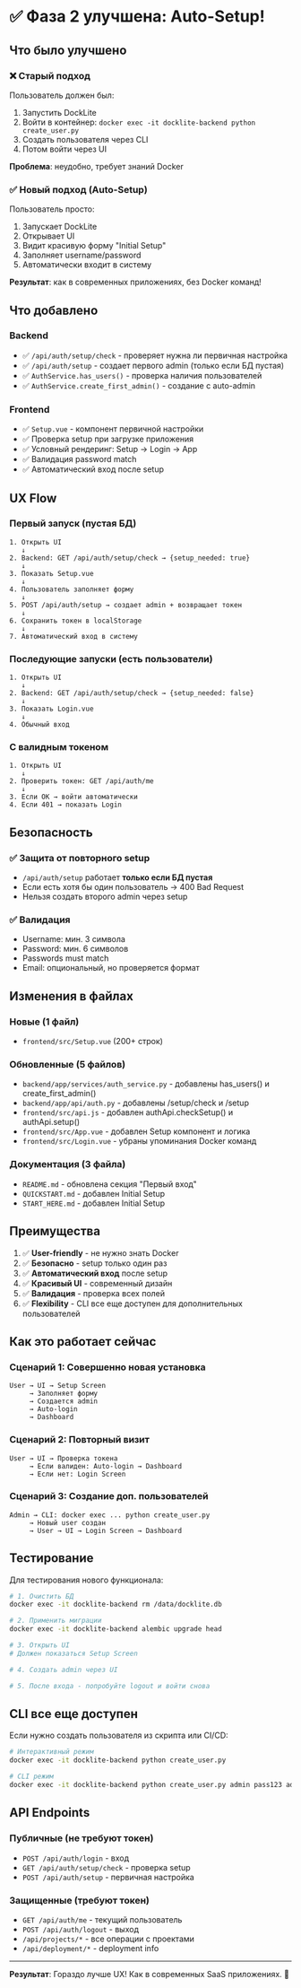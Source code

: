# ✅ Фаза 2 улучшена: Auto-Setup!

## Что было улучшено

### ❌ Старый подход
Пользователь должен был:
1. Запустить DockLite
2. Войти в контейнер: `docker exec -it docklite-backend python create_user.py`
3. Создать пользователя через CLI
4. Потом войти через UI

**Проблема**: неудобно, требует знаний Docker

### ✅ Новый подход (Auto-Setup)
Пользователь просто:
1. Запускает DockLite
2. Открывает UI
3. Видит красивую форму "Initial Setup"
4. Заполняет username/password
5. Автоматически входит в систему

**Результат**: как в современных приложениях, без Docker команд!

## Что добавлено

### Backend
- ✅ `/api/auth/setup/check` - проверяет нужна ли первичная настройка
- ✅ `/api/auth/setup` - создает первого admin (только если БД пустая)
- ✅ `AuthService.has_users()` - проверка наличия пользователей
- ✅ `AuthService.create_first_admin()` - создание с auto-admin

### Frontend
- ✅ `Setup.vue` - компонент первичной настройки
- ✅ Проверка setup при загрузке приложения
- ✅ Условный рендеринг: Setup → Login → App
- ✅ Валидация password match
- ✅ Автоматический вход после setup

## UX Flow

### Первый запуск (пустая БД)
```
1. Открыть UI
   ↓
2. Backend: GET /api/auth/setup/check → {setup_needed: true}
   ↓
3. Показать Setup.vue
   ↓
4. Пользователь заполняет форму
   ↓
5. POST /api/auth/setup → создает admin + возвращает токен
   ↓
6. Сохранить токен в localStorage
   ↓
7. Автоматический вход в систему
```

### Последующие запуски (есть пользователи)
```
1. Открыть UI
   ↓
2. Backend: GET /api/auth/setup/check → {setup_needed: false}
   ↓
3. Показать Login.vue
   ↓
4. Обычный вход
```

### С валидным токеном
```
1. Открыть UI
   ↓
2. Проверить токен: GET /api/auth/me
   ↓
3. Если OK → войти автоматически
4. Если 401 → показать Login
```

## Безопасность

### ✅ Защита от повторного setup
- `/api/auth/setup` работает **только если БД пустая**
- Если есть хотя бы один пользователь → 400 Bad Request
- Нельзя создать второго admin через setup

### ✅ Валидация
- Username: мин. 3 символа
- Password: мин. 6 символов
- Passwords must match
- Email: опциональный, но проверяется формат

## Изменения в файлах

### Новые (1 файл)
- `frontend/src/Setup.vue` (200+ строк)

### Обновленные (5 файлов)
- `backend/app/services/auth_service.py` - добавлены has_users() и create_first_admin()
- `backend/app/api/auth.py` - добавлены /setup/check и /setup
- `frontend/src/api.js` - добавлен authApi.checkSetup() и authApi.setup()
- `frontend/src/App.vue` - добавлен Setup компонент и логика
- `frontend/src/Login.vue` - убраны упоминания Docker команд

### Документация (3 файла)
- `README.md` - обновлена секция "Первый вход"
- `QUICKSTART.md` - добавлен Initial Setup
- `START_HERE.md` - добавлен Initial Setup

## Преимущества

1. ✅ **User-friendly** - не нужно знать Docker
2. ✅ **Безопасно** - setup только один раз
3. ✅ **Автоматический вход** после setup
4. ✅ **Красивый UI** - современный дизайн
5. ✅ **Валидация** - проверка всех полей
6. ✅ **Flexibility** - CLI все еще доступен для дополнительных пользователей

## Как это работает сейчас

### Сценарий 1: Совершенно новая установка
```
User → UI → Setup Screen
     → Заполняет форму
     → Создается admin
     → Auto-login
     → Dashboard
```

### Сценарий 2: Повторный визит
```
User → UI → Проверка токена
     → Если валиден: Auto-login → Dashboard
     → Если нет: Login Screen
```

### Сценарий 3: Создание доп. пользователей
```
Admin → CLI: docker exec ... python create_user.py
     → Новый user создан
     → User → UI → Login Screen → Dashboard
```

## Тестирование

Для тестирования нового функционала:

```bash
# 1. Очистить БД
docker exec -it docklite-backend rm /data/docklite.db

# 2. Применить миграции
docker exec -it docklite-backend alembic upgrade head

# 3. Открыть UI
# Должен показаться Setup Screen

# 4. Создать admin через UI

# 5. После входа - попробуйте logout и войти снова
```

## CLI все еще доступен

Если нужно создать пользователя из скрипта или CI/CD:

```bash
# Интерактивный режим
docker exec -it docklite-backend python create_user.py

# CLI режим
docker exec -it docklite-backend python create_user.py admin pass123 admin@email.com --admin
```

## API Endpoints

### Публичные (не требуют токен)
- `POST /api/auth/login` - вход
- `GET /api/auth/setup/check` - проверка setup
- `POST /api/auth/setup` - первичная настройка

### Защищенные (требуют токен)
- `GET /api/auth/me` - текущий пользователь
- `POST /api/auth/logout` - выход
- `/api/projects/*` - все операции с проектами
- `/api/deployment/*` - deployment info

---

**Результат**: Гораздо лучше UX! Как в современных SaaS приложениях. 🎉

